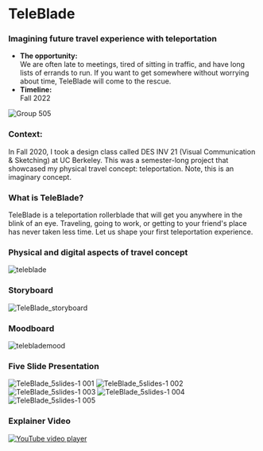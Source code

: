 # TeleBlade
### Imagining future travel experience with teleportation

- <b>The opportunity:</b><br/>
We are often late to meetings, tired of sitting in traffic, and have long lists of errands to run. If you want to get somewhere without worrying about time, TeleBlade will come to the rescue. 
- <b>Timeline:</b><br/>
Fall 2022

![Group 505](https://user-images.githubusercontent.com/60339989/201423649-15f5e559-4629-446f-ac84-88cb3533d9c3.png)

### Context:
In Fall 2020, I took a design class called DES INV 21 (Visual Communication & Sketching) at UC Berkeley. This was a semester-long project that showcased my physical travel concept: teleportation. Note, this is an imaginary concept. 

### What is TeleBlade?
TeleBlade is a teleportation rollerblade that will get you anywhere in the blink of an eye. Traveling, going to work, or getting to your friend's place has never taken less time. Let us shape your first teleportation experience.

### Physical and digital aspects of travel concept
![teleblade](https://user-images.githubusercontent.com/60339989/201416930-cc1bb73d-e509-4bb2-962d-1c49a508b1f7.png)

### Storyboard
![TeleBlade_storyboard](https://user-images.githubusercontent.com/60339989/201417085-0e2a4130-f20f-45be-8722-c99e7dbe8e34.png)

### Moodboard
![teleblademood](https://user-images.githubusercontent.com/60339989/201418975-3ca7f951-6367-42df-bf97-17ecafd678d6.png)

### Five Slide Presentation
![TeleBlade_5slides-1 001](https://user-images.githubusercontent.com/60339989/201419687-b6ff8a20-a934-4135-aaba-58bd55b8e7c3.jpeg)
![TeleBlade_5slides-1 002](https://user-images.githubusercontent.com/60339989/201419705-fbbcba21-3ed5-4f54-b974-6ee0bebf51be.jpeg)
![TeleBlade_5slides-1 003](https://user-images.githubusercontent.com/60339989/201420886-7e9322ec-ef7e-4685-81d3-3259db3065eb.jpeg)
![TeleBlade_5slides-1 004](https://user-images.githubusercontent.com/60339989/201420950-d75cddee-4260-4e97-8b7a-f588b3ee5b54.jpeg)
![TeleBlade_5slides-1 005](https://user-images.githubusercontent.com/60339989/201421025-80f82831-5b9f-436f-bc25-f80fdf674626.jpeg)

### Explainer Video
[![YouTube video player](http://img.youtube.com/vi/i6DIeEriFE0/0.jpg)](http://www.youtube.com/watch?v=i6DIeEriFE0 "TeleBlade")
